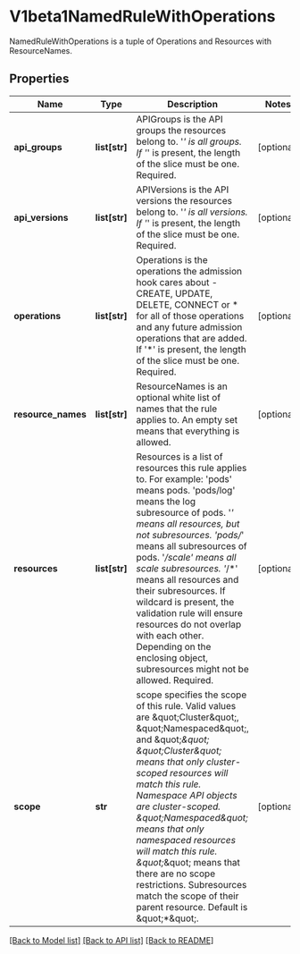 # V1beta1NamedRuleWithOperations

NamedRuleWithOperations is a tuple of Operations and Resources with ResourceNames.

## Properties
Name | Type | Description | Notes
------------ | ------------- | ------------- | -------------
**api_groups** | **list[str]** | APIGroups is the API groups the resources belong to. &#39;*&#39; is all groups. If &#39;*&#39; is present, the length of the slice must be one. Required. | [optional] 
**api_versions** | **list[str]** | APIVersions is the API versions the resources belong to. &#39;*&#39; is all versions. If &#39;*&#39; is present, the length of the slice must be one. Required. | [optional] 
**operations** | **list[str]** | Operations is the operations the admission hook cares about - CREATE, UPDATE, DELETE, CONNECT or * for all of those operations and any future admission operations that are added. If &#39;*&#39; is present, the length of the slice must be one. Required. | [optional] 
**resource_names** | **list[str]** | ResourceNames is an optional white list of names that the rule applies to.  An empty set means that everything is allowed. | [optional] 
**resources** | **list[str]** | Resources is a list of resources this rule applies to.  For example: &#39;pods&#39; means pods. &#39;pods/log&#39; means the log subresource of pods. &#39;*&#39; means all resources, but not subresources. &#39;pods/*&#39; means all subresources of pods. &#39;*/scale&#39; means all scale subresources. &#39;*/*&#39; means all resources and their subresources.  If wildcard is present, the validation rule will ensure resources do not overlap with each other.  Depending on the enclosing object, subresources might not be allowed. Required. | [optional] 
**scope** | **str** | scope specifies the scope of this rule. Valid values are \&quot;Cluster\&quot;, \&quot;Namespaced\&quot;, and \&quot;*\&quot; \&quot;Cluster\&quot; means that only cluster-scoped resources will match this rule. Namespace API objects are cluster-scoped. \&quot;Namespaced\&quot; means that only namespaced resources will match this rule. \&quot;*\&quot; means that there are no scope restrictions. Subresources match the scope of their parent resource. Default is \&quot;*\&quot;. | [optional] 

[[Back to Model list]](../README.md#documentation-for-models) [[Back to API list]](../README.md#documentation-for-api-endpoints) [[Back to README]](../README.md)


